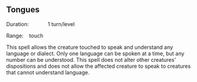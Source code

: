 ## Tongues                                           

Duration:             1 turn/level

Range:    touch

This spell allows the creature touched to speak and understand any language or dialect. Only one language can be spoken at a time, but any number can be understood. This spell does not alter other creatures’ dispositions and does not allow the affected creature to speak to creatures that cannot understand language.